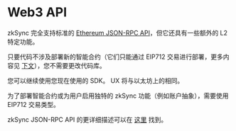 # Web3 API

zkSync 完全支持标准的 [Ethereum JSON-RPC API](https://eth.wiki/json-rpc/API)，但它还具有一些额外的 L2 特定功能。

只要代码不涉及部署新的智能合约（它们只能通过 EIP712 交易进行部署，更多内容见 [下文](../../api/api.md#eip712)），您不需要更改代码库。

您可以继续使用您现在使用的 SDK。 UX 将与以太坊上的相同。

为了部署智能合约或为用户启用独特的 zkSync 功能（例如账户抽象），需要使用 EIP712 交易类型。

zkSync JSON-RPC API 的更详细描述可以在 [这里](../../api/api) 找到。
